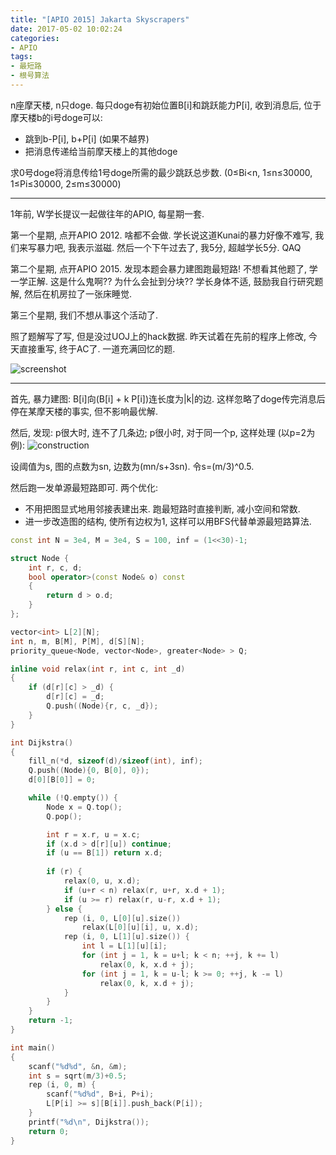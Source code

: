 ```yaml
---
title: "[APIO 2015] Jakarta Skyscrapers"
date: 2017-05-02 10:02:24
categories:
- APIO
tags:
- 最短路
- 根号算法
---
```

n座摩天楼, n只doge. 每只doge有初始位置B[i]和跳跃能力P[i], 收到消息后, 位于摩天楼b的i号doge可以:
- 跳到b-P[i], b+P[i] (如果不越界)
- 把消息传递给当前摩天楼上的其他doge

求0号doge将消息传给1号doge所需的最少跳跃总步数. (0≤Bi&lt;n, 1≤n≤30000, 1≤Pi≤30000, 2≤m≤30000)
<!--more-->

---
1年前, W学长提议一起做往年的APIO, 每星期一套.

第一个星期, 点开APIO 2012. 啥都不会做. 学长说这道Kunai的暴力好像不难写, 我们来写暴力吧, 我表示滋磁. 然后一个下午过去了, 我5分, 超越学长5分. QAQ

第二个星期, 点开APIO 2015. 发现本题会暴力建图跑最短路! 不想看其他题了, 学一学正解. 这是什么鬼啊?? 为什么会扯到分块?? 学长身体不适, 鼓励我自行研究题解, 然后在机房拉了一张床睡觉.

第三个星期, 我们不想从事这个活动了.

照了题解写了写, 但是没过UOJ上的hack数据. 昨天试着在先前的程序上修改, 今天直接重写, 终于AC了. 一道充满回忆的题.

![screenshot](/images/apio2015-skyscraper-screenshot.png)

---
首先, 暴力建图: B[i]向(B[i] + k P[i])连长度为|k|的边. 这样忽略了doge传完消息后停在某摩天楼的事实, 但不影响最优解.

然后, 发现: p很大时, 连不了几条边; p很小时, 对于同一个p, 这样处理 (以p=2为例):
![construction](/images/apio2015-skyscraper.jpg)

设阈值为s, 图的点数为sn, 边数为(mn/s+3sn). 令s=(m/3)^0.5.

然后跑一发单源最短路即可. 两个优化:
- 不用把图显式地用邻接表建出来. 跑最短路时直接判断, 减小空间和常数.
- 进一步改造图的结构, 使所有边权为1, 这样可以用BFS代替单源最短路算法.

```cpp
const int N = 3e4, M = 3e4, S = 100, inf = (1<<30)-1;

struct Node {
	int r, c, d;
	bool operator>(const Node& o) const
	{
		return d > o.d;
	}
};

vector<int> L[2][N];
int n, m, B[M], P[M], d[S][N];
priority_queue<Node, vector<Node>, greater<Node> > Q;

inline void relax(int r, int c, int _d)
{
	if (d[r][c] > _d) {
		d[r][c] = _d;
		Q.push((Node){r, c, _d});
	}
}

int Dijkstra()
{
	fill_n(*d, sizeof(d)/sizeof(int), inf);
	Q.push((Node){0, B[0], 0});
	d[0][B[0]] = 0;

	while (!Q.empty()) {
		Node x = Q.top();
		Q.pop();

		int r = x.r, u = x.c;
		if (x.d > d[r][u]) continue;
		if (u == B[1]) return x.d;
		
		if (r) {
			relax(0, u, x.d);
			if (u+r < n) relax(r, u+r, x.d + 1);
			if (u >= r) relax(r, u-r, x.d + 1);
		} else {
			rep (i, 0, L[0][u].size())
				relax(L[0][u][i], u, x.d);
			rep (i, 0, L[1][u].size()) {
				int l = L[1][u][i];
				for (int j = 1, k = u+l; k < n; ++j, k += l)
					relax(0, k, x.d + j);
				for (int j = 1, k = u-l; k >= 0; ++j, k -= l)
					relax(0, k, x.d + j);
			}
		}
	}
	return -1;
}

int main()
{
	scanf("%d%d", &n, &m);
	int s = sqrt(m/3)+0.5;
	rep (i, 0, m) {
		scanf("%d%d", B+i, P+i);
		L[P[i] >= s][B[i]].push_back(P[i]);
	}
	printf("%d\n", Dijkstra());
	return 0;
}
```